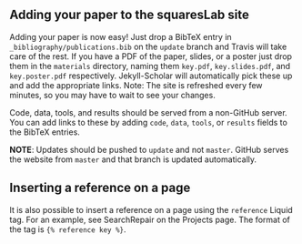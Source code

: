 ## Adding your paper to the squaresLab site

Adding your paper is now easy! Just drop a BibTeX entry in
`_bibliography/publications.bib` on the `update` branch and Travis will take
care of the rest. If you have a PDF of the paper, slides, or a poster just drop
them in the `materials` directory, naming them `key.pdf`, `key.slides.pdf`, and
`key.poster.pdf` respectively. Jekyll-Scholar will automatically pick these up
and add the appropriate links. Note: The site is refreshed every few minutes, so
you may have to wait to see your changes.

Code, data, tools, and results should be served from a non-GitHub server. You
can add links to these by adding `code`, `data`, `tools`, or `results` fields to
the BibTeX entries.

**NOTE**: Updates should be pushed to `update` and not `master`. GitHub serves
the website from `master` and that branch is updated automatically.

## Inserting a reference on a page

It is also possible to insert a reference on a page using the `reference` Liquid
tag. For an example, see SearchRepair on the Projects page. The format of the
tag is `{% reference key %}`.
